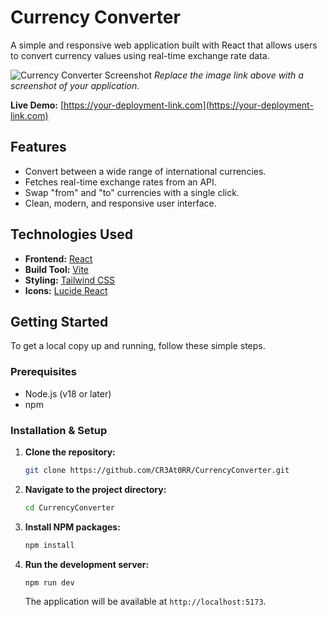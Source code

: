 # Currency Converter

A simple and responsive web application built with React that allows users to convert currency values using real-time exchange rate data.

![Currency Converter Screenshot](https://via.placeholder.com/800x450.png?text=Add+Your+App+Screenshot+Here)
*Replace the image link above with a screenshot of your application.*

**Live Demo:** [https://your-deployment-link.com](https://your-deployment-link.com)

## Features

-   Convert between a wide range of international currencies.
-   Fetches real-time exchange rates from an API.
-   Swap "from" and "to" currencies with a single click.
-   Clean, modern, and responsive user interface.

## Technologies Used

-   **Frontend:** [React](https://reactjs.org/)
-   **Build Tool:** [Vite](https://vitejs.dev/)
-   **Styling:** [Tailwind CSS](https://tailwindcss.com/)
-   **Icons:** [Lucide React](https://lucide.dev/)

## Getting Started

To get a local copy up and running, follow these simple steps.

### Prerequisites

-   Node.js (v18 or later)
-   npm

### Installation & Setup

1.  **Clone the repository:**
    ```sh
    git clone https://github.com/CR3At0RR/CurrencyConverter.git
    ```
2.  **Navigate to the project directory:**
    ```sh
    cd CurrencyConverter
    ```
3.  **Install NPM packages:**
    ```sh
    npm install
    ```
4.  **Run the development server:**
    ```sh
    npm run dev
    ```
    The application will be available at `http://localhost:5173`.
